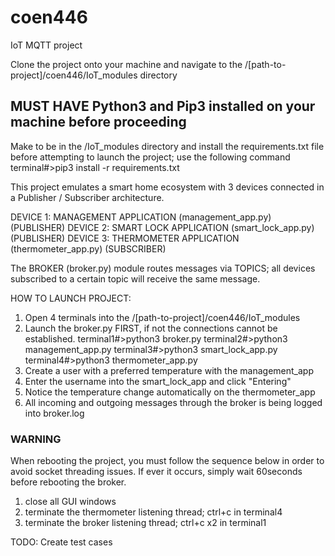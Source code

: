 # coen446
IoT MQTT project

Clone the project onto your machine and navigate to the /[path-to-project]/coen446/IoT_modules directory

## MUST HAVE Python3 and Pip3 installed on your machine before proceeding ##
Make to be in the /IoT_modules directory and install the requirements.txt file before attempting to launch the project; use the following command
terminal#>pip3 install -r requirements.txt

This project emulates a smart home ecosystem with 3 devices connected in a Publisher / Subscriber architecture.

DEVICE 1: MANAGEMENT APPLICATION (management_app.py)	(PUBLISHER)
DEVICE 2: SMART LOCK APPLICATION (smart_lock_app.py)	(PUBLISHER)
DEVICE 3: THERMOMETER APPLICATION (thermometer_app.py)	(SUBSCRIBER)

The BROKER (broker.py) module routes messages via TOPICS; all devices subscribed to a certain topic will receive the same message.

HOW TO LAUNCH PROJECT:
1. Open 4 terminals into the /[path-to-project]/coen446/IoT_modules
2. Launch the broker.py FIRST, if not the connections cannot be established.
terminal1#>python3 broker.py
terminal2#>python3 management_app.py
terminal3#>python3 smart_lock_app.py
terminal4#>python3 thermometer_app.py 
3. Create a user with a preferred temperature with the management_app
4. Enter the username into the smart_lock_app and click "Entering"
5. Notice the temperature change automatically on the thermometer_app
6. All incoming and outgoing messages through the broker is being logged into broker.log

### WARNING ### 
When rebooting the project, you must follow the sequence below in order to avoid socket threading issues. If ever it occurs, simply wait 60seconds before rebooting the broker.
1. close all GUI windows
2. terminate the thermometer listening thread; ctrl+c in terminal4
3. terminate the broker listening thread; ctrl+c x2 in terminal1

TODO:
	Create test cases